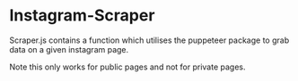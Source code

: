 # Instagram-Scraper

Scraper.js contains a function which utilises the puppeteer package to grab data on a given instagram page. 

Note this only works for public pages and not for private pages.
